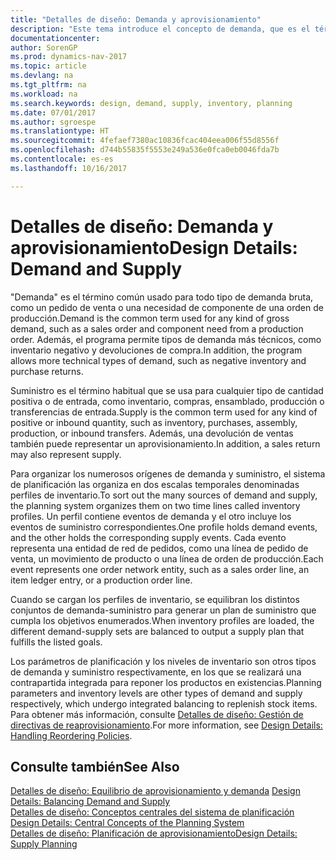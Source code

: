 ```yaml
---
title: "Detalles de diseño: Demanda y aprovisionamiento"
description: "Este tema introduce el concepto de demanda, que es el término común usado para todo tipo de demanda bruta, como un pedido de venta o una necesidad de componente de una orden de producción."
documentationcenter: 
author: SorenGP
ms.prod: dynamics-nav-2017
ms.topic: article
ms.devlang: na
ms.tgt_pltfrm: na
ms.workload: na
ms.search.keywords: design, demand, supply, inventory, planning
ms.date: 07/01/2017
ms.author: sgroespe
ms.translationtype: HT
ms.sourcegitcommit: 4fefaef7380ac10836fcac404eea006f55d8556f
ms.openlocfilehash: d744b55835f5553e249a536e0fca0eb0046fda7b
ms.contentlocale: es-es
ms.lasthandoff: 10/16/2017

---
```

# <a name="design-details-demand-and-supply"></a><span data-ttu-id="58622-103">Detalles de diseño: Demanda y aprovisionamiento</span><span class="sxs-lookup"><span data-stu-id="58622-103">Design Details: Demand and Supply</span></span>
<span data-ttu-id="58622-104">"Demanda" es el término común usado para todo tipo de demanda bruta, como un pedido de venta o una necesidad de componente de una orden de producción.</span><span class="sxs-lookup"><span data-stu-id="58622-104">Demand is the common term used for any kind of gross demand, such as a sales order and component need from a production order.</span></span> <span data-ttu-id="58622-105">Además, el programa permite tipos de demanda más técnicos, como inventario negativo y devoluciones de compra.</span><span class="sxs-lookup"><span data-stu-id="58622-105">In addition, the program allows more technical types of demand, such as negative inventory and purchase returns.</span></span>  
  
<span data-ttu-id="58622-106">Suministro es el término habitual que se usa para cualquier tipo de cantidad positiva o de entrada, como inventario, compras, ensamblado, producción o transferencias de entrada.</span><span class="sxs-lookup"><span data-stu-id="58622-106">Supply is the common term used for any kind of positive or inbound quantity, such as inventory, purchases, assembly, production, or inbound transfers.</span></span> <span data-ttu-id="58622-107">Además, una devolución de ventas también puede representar un aprovisionamiento.</span><span class="sxs-lookup"><span data-stu-id="58622-107">In addition, a sales return may also represent supply.</span></span>  
  
<span data-ttu-id="58622-108">Para organizar los numerosos orígenes de demanda y suministro, el sistema de planificación las organiza en dos escalas temporales denominadas perfiles de inventario.</span><span class="sxs-lookup"><span data-stu-id="58622-108">To sort out the many sources of demand and supply, the planning system organizes them on two time lines called inventory profiles.</span></span> <span data-ttu-id="58622-109">Un perfil contiene eventos de demanda y el otro incluye los eventos de suministro correspondientes.</span><span class="sxs-lookup"><span data-stu-id="58622-109">One profile holds demand events, and the other holds the corresponding supply events.</span></span> <span data-ttu-id="58622-110">Cada evento representa una entidad de red de pedidos, como una línea de pedido de venta, un movimiento de producto o una línea de orden de producción.</span><span class="sxs-lookup"><span data-stu-id="58622-110">Each event represents one order network entity, such as a sales order line, an item ledger entry, or a production order line.</span></span>  
  
<span data-ttu-id="58622-111">Cuando se cargan los perfiles de inventario, se equilibran los distintos conjuntos de demanda-suministro para generar un plan de suministro que cumpla los objetivos enumerados.</span><span class="sxs-lookup"><span data-stu-id="58622-111">When inventory profiles are loaded, the different demand-supply sets are balanced to output a supply plan that fulfills the listed goals.</span></span>  
  
<span data-ttu-id="58622-112">Los parámetros de planificación y los niveles de inventario son otros tipos de demanda y suministro respectivamente, en los que se realizará una contrapartida integrada para reponer los productos en existencias.</span><span class="sxs-lookup"><span data-stu-id="58622-112">Planning parameters and inventory levels are other types of demand and supply respectively, which undergo integrated balancing to replenish stock items.</span></span> <span data-ttu-id="58622-113">Para obtener más información, consulte [Detalles de diseño: Gestión de directivas de reaprovisionamiento](design-details-handling-reordering-policies.md).</span><span class="sxs-lookup"><span data-stu-id="58622-113">For more information, see [Design Details: Handling Reordering Policies](design-details-handling-reordering-policies.md).</span></span>  
  
## <a name="see-also"></a><span data-ttu-id="58622-114">Consulte también</span><span class="sxs-lookup"><span data-stu-id="58622-114">See Also</span></span>  
<span data-ttu-id="58622-115">[Detalles de diseño: Equilibrio de aprovisionamiento y demanda](design-details-balancing-demand-and-supply.md) </span><span class="sxs-lookup"><span data-stu-id="58622-115">[Design Details: Balancing Demand and Supply](design-details-balancing-demand-and-supply.md) </span></span>  
<span data-ttu-id="58622-116">[Detalles de diseño: Conceptos centrales del sistema de planificación](design-details-central-concepts-of-the-planning-system.md) </span><span class="sxs-lookup"><span data-stu-id="58622-116">[Design Details: Central Concepts of the Planning System](design-details-central-concepts-of-the-planning-system.md) </span></span>  
[<span data-ttu-id="58622-117">Detalles de diseño: Planificación de aprovisionamiento</span><span class="sxs-lookup"><span data-stu-id="58622-117">Design Details: Supply Planning</span></span>](design-details-supply-planning.md)

